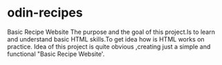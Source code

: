 # odin-recipes
Basic Recipe Website
The purpose and the goal of this project.Is to learn and understand basic HTML skills.To get idea how is HTML works on practice.
Idea of this project is quite obvious ,creating just a simple and functional "Basic Recipe Website'.
